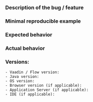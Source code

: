 <!--
Please READ these instructions & USE the issue template below, Thank You!

Only use GitHub issues for bugs and feature requests.   
For general support from the community, use https://vaadin.com/forum or Vaadin discord chat https://discord.gg/MYFq5RTbBn instead.

NOTE: Issues concerning certain UI components should go to the components repository https://github.com/vaadin/flow-components .

For feature requests, always include your use case - what are you trying to achieve and why.

Good quality bug report increases the likelihood to get the bug fixed. A bad quality one will likely be just closed. Please use the following template to report bugs.
-->
### Description of the bug / feature
<!-- Explain briefly what is broken or what you want to achieve -->
### Minimal reproducible example
<!-- What are the steps to reproduce the issue, example project or a code snippet without dependencies -->
### Expected behavior
<!-- What should happen -->
### Actual behavior
<!-- What actually happens, attach server/browser logs when there are errors/exceptions -->
### Versions:
    - Vaadin / Flow version:
    - Java version:
    - OS version:
    - Browser version (if applicable):
    - Application Server (if applicable):
    - IDE (if applicable):
